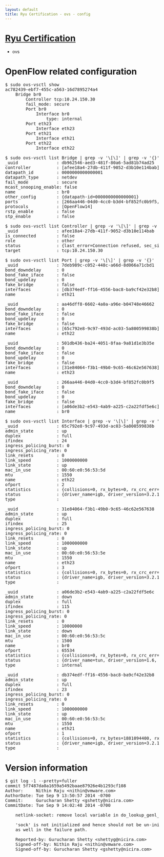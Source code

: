 ```yaml
---
layout: default
title: Ryu Certification - ovs - config
---
```

# [Ryu Certification](http://osrg.github.io/ryu/certification.html)
* ovs 

# OpenFlow related configuration
<pre>
$ sudo ovs-vsctl show
ac782439-ebf7-455c-a563-16d7895274a4
    Bridge br0
        Controller tcp:10.24.150.30
        fail_mode: secure
        Port br0
            Interface br0
                type: internal
        Port eth23
            Interface eth23
        Port eth21
            Interface eth21
        Port eth22
            Interface eth22

$ sudo ovs-vsctl list Bridge | grep -v '\[\]' | grep -v '{}'
_uuid               : db962546-aed3-481f-80a6-5ad81b74ad25
controller          : [afee18a4-27db-411f-9052-d3b10e114bab]
datapath_id         : 0000000000000001
datapath_type       : netdev
fail_mode           : secure
mcast_snooping_enable: false
name                : br0
other_config        : {datapath-id=0000000000000001}
ports               : [266aa446-04d0-4cc0-b3d4-bf852fc0b9f5, 501db436-ba24-4051-8faa-9a81d1e3b35e, 7deb989c-c052-448c-a66d-8d066a71cbd1, aa46dff8-6602-4a0a-a96e-b04748e46662]
protocols           : [OpenFlow14]
rstp_enable         : false
stp_enable          : false

$ sudo ovs-vsctl list Controller | grep -v '\[\]' | grep -v '{}'
_uuid               : afee18a4-27db-411f-9052-d3b10e114bab
is_connected        : false
role                : other
status              : {last_error=Connection refused, sec_since_connect=661, sec_since_disconnect=7, state=BACKOFF}
target              : tcp:10.24.150.30

$ sudo ovs-vsctl list Port | grep -v '\[\]' | grep -v '{}'
_uuid               : 7deb989c-c052-448c-a66d-8d066a71cbd1
bond_downdelay      : 0
bond_fake_iface     : false
bond_updelay        : 0
fake_bridge         : false
interfaces          : [db374edf-ff16-4556-bac8-ba9cf42e32b8]
name                : eth21

_uuid               : aa46dff8-6602-4a0a-a96e-b04748e46662
bond_downdelay      : 0
bond_fake_iface     : false
bond_updelay        : 0
fake_bridge         : false
interfaces          : [65c792e8-9c97-493d-ac03-5a800599838b]
name                : eth22

_uuid               : 501db436-ba24-4051-8faa-9a81d1e3b35e
bond_downdelay      : 0
bond_fake_iface     : false
bond_updelay        : 0
fake_bridge         : false
interfaces          : [31e84064-f3b1-49b0-9c65-46c62e567638]
name                : eth23

_uuid               : 266aa446-04d0-4cc0-b3d4-bf852fc0b9f5
bond_downdelay      : 0
bond_fake_iface     : false
bond_updelay        : 0
fake_bridge         : false
interfaces          : [a06de3b2-e543-4ab9-a225-c2a22fdf5e6c]
name                : br0

$ sudo ovs-vsctl list Interface | grep -v '\[\]' | grep -v '{}'
_uuid               : 65c792e8-9c97-493d-ac03-5a800599838b
admin_state         : up
duplex              : full
ifindex             : 24
ingress_policing_burst: 0
ingress_policing_rate: 0
link_resets         : 0
link_speed          : 1000000000
link_state          : up
mac_in_use          : 00:60:e0:56:53:5d
mtu                 : 1550
name                : eth22
ofport              : 2
statistics          : {collisions=0, rx_bytes=0, rx_crc_err=0, rx_dropped=0, rx_errors=0, rx_frame_err=0, rx_over_err=0, rx_packets=0, tx_bytes=2981022366, tx_dropped=0, tx_errors=0, tx_packets=44952073}
status              : {driver_name=igb, driver_version=3.2.10-k, firmware_version=2.10-9}
type                : 

_uuid               : 31e84064-f3b1-49b0-9c65-46c62e567638
admin_state         : up
duplex              : full
ifindex             : 25
ingress_policing_burst: 0
ingress_policing_rate: 0
link_resets         : 0
link_speed          : 1000000000
link_state          : up
mac_in_use          : 00:60:e0:56:53:5e
mtu                 : 1550
name                : eth23
ofport              : 3
statistics          : {collisions=0, rx_bytes=0, rx_crc_err=0, rx_dropped=0, rx_errors=0, rx_frame_err=0, rx_over_err=0, rx_packets=0, tx_bytes=213275204, tx_dropped=0, tx_errors=0, tx_packets=3005495}
status              : {driver_name=igb, driver_version=3.2.10-k, firmware_version=2.10-9}
type                : 

_uuid               : a06de3b2-e543-4ab9-a225-c2a22fdf5e6c
admin_state         : down
duplex              : full
ifindex             : 115
ingress_policing_burst: 0
ingress_policing_rate: 0
link_resets         : 0
link_speed          : 10000000
link_state          : down
mac_in_use          : 00:60:e0:56:53:5c
mtu                 : 1500
name                : br0
ofport              : 65534
statistics          : {collisions=0, rx_bytes=0, rx_crc_err=0, rx_dropped=0, rx_errors=0, rx_frame_err=0, rx_over_err=0, rx_packets=0, tx_bytes=0, tx_dropped=0, tx_errors=0, tx_packets=0}
status              : {driver_name=tun, driver_version=1.6, firmware_version=N/A}
type                : internal

_uuid               : db374edf-ff16-4556-bac8-ba9cf42e32b8
admin_state         : up
duplex              : full
ifindex             : 23
ingress_policing_burst: 0
ingress_policing_rate: 0
link_resets         : 0
link_speed          : 1000000000
link_state          : up
mac_in_use          : 00:60:e0:56:53:5c
mtu                 : 1550
name                : eth21
ofport              : 1
statistics          : {collisions=0, rx_bytes=1881094400, rx_crc_err=0, rx_dropped=0, rx_errors=0, rx_frame_err=0, rx_over_err=0, rx_packets=64280348, tx_bytes=0, tx_dropped=0, tx_errors=0, tx_packets=0}
status              : {driver_name=igb, driver_version=3.2.10-k, firmware_version=2.10-9}
type                : 
</pre>

# Version information
<pre>
$ git log -1 --pretty=fuller
commit 5f7487da0a1659a5492baae87926e4b1293cf108
Author:     Nithin Raju &lt;nithin@vmware.com&gt;
AuthorDate: Tue Sep 9 13:50:57 2014 -0700
Commit:     Gurucharan Shetty &lt;gshetty@nicira.com&gt;
CommitDate: Tue Sep 9 14:02:48 2014 -0700

    netlink-socket: remove local variable in do_lookup_genl_family.
    
    'sock' is not initialized and hence should not be un-initialized
    as well in the failure path.
    
    Reported-by: Gurucharan Shetty &lt;shettyg@nicira.com&gt;
    Signed-off-by: Nithin Raju &lt;nithin@vmware.com&gt;
    Signed-off-by: Gurucharan Shetty &lt;gshetty@nicira.com&gt;
</pre>
